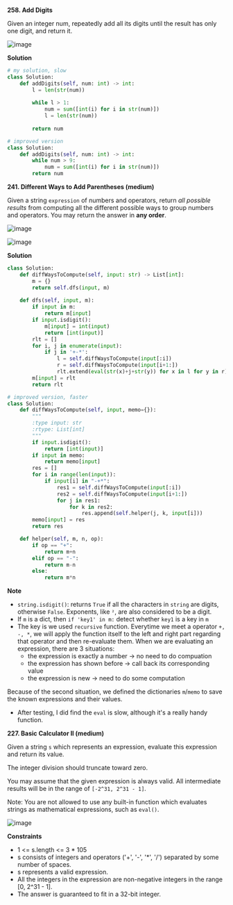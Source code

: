 **258. Add Digits**

Given an integer num, repeatedly add all its digits until the result has only one digit, and return it.

![image](https://user-images.githubusercontent.com/51500878/138719721-d0b41c34-4de7-4523-953b-c3b7a7746a38.png)

**Solution**

```python
# my solution, slow
class Solution:
    def addDigits(self, num: int) -> int:
        l = len(str(num))
        
        while l > 1:
            num = sum([int(i) for i in str(num)])
            l = len(str(num))
            
        return num
```

```python
# improved version
class Solution:
    def addDigits(self, num: int) -> int:
        while num > 9:
            num = sum([int(i) for i in str(num)])
        return num
```


**241. Different Ways to Add Parentheses (medium)**

Given a string `expression` of numbers and operators, return _all possible results_ from computing all the different possible ways to group numbers and operators. You may return the answer in **any order**.

![image](https://user-images.githubusercontent.com/51500878/138722690-d1b4ddb3-3c04-4498-8c29-d4bcb32379fc.png)

![image](https://user-images.githubusercontent.com/51500878/138722726-55461cff-f318-4c9b-8c77-d32350dfa2d5.png)

**Solution**

```python
class Solution:
    def diffWaysToCompute(self, input: str) -> List[int]:
        m = {}
        return self.dfs(input, m)
    
    def dfs(self, input, m):
        if input in m:
            return m[input]
        if input.isdigit():
            m[input] = int(input)
            return [int(input)]
        rlt = []
        for i, j in enumerate(input):
            if j in '+-*':
                l = self.diffWaysToCompute(input[:i])
                r = self.diffWaysToCompute(input[i+1:])
                rlt.extend(eval(str(x)+j+str(y)) for x in l for y in r)
        m[input] = rlt
        return rlt
```

```python
# improved version, faster
class Solution:
    def diffWaysToCompute(self, input, memo={}):
        """
        :type input: str
        :rtype: List[int]
        """
        if input.isdigit():
            return [int(input)]
        if input in memo:
            return memo[input] 
        res = []
        for i in range(len(input)):
            if input[i] in "-+*":
                res1 = self.diffWaysToCompute(input[:i])
                res2 = self.diffWaysToCompute(input[i+1:])
                for j in res1:
                    for k in res2:
                        res.append(self.helper(j, k, input[i]))
        memo[input] = res
        return res

    def helper(self, m, n, op):
        if op == "+":
            return m+n
        elif op == "-":
            return m-n
        else:
            return m*n   
```            

**Note**

- `string.isdigit()`: returns `True` if all the characters in `string` are digits, otherwise `False`. Exponents, like `²`, are also considered to be a digit.
- If `m` is a dict, then `if 'key1' in m:` detect whether `key1` is a key in `m`
- The key is we used `recursive` function. Everytime we meet a operator `+, -, *`, we will apply the function itself to the left and right part regarding that operator and then re-evaluate them. When we are evaluating an expression, there are 3 situations:
    - the expression is exactly a number -> no need to do compuation
    - the expression has shown before -> call back its corresponding value 
    - the expression is new -> need to do some computation

Because of the second situation, we defined the dictionaries `m`/`memo` to save the known expressions and their values.
- After testing, I did find the `eval` is slow, although it's a really handy function.


**227. Basic Calculator II (medium)**

Given a string `s` which represents an expression, evaluate this expression and return its value. 

The integer division should truncate toward zero.

You may assume that the given expression is always valid. All intermediate results will be in the range of `[-2^31, 2^31 - 1]`.

Note: You are not allowed to use any built-in function which evaluates strings as mathematical expressions, such as `eval()`.

![image](https://user-images.githubusercontent.com/51500878/138785260-90cfe351-fdf3-4322-ad9c-47634b20451c.png)

**Constraints**

- 1 <= s.length <= 3 * 105  
- s consists of integers and operators ('+', '-', '\*', '/') separated by some number of spaces.  
- s represents a valid expression.  
- All the integers in the expression are non-negative integers in the range \[0, 2^31 - 1].  
- The answer is guaranteed to fit in a 32-bit integer.  













